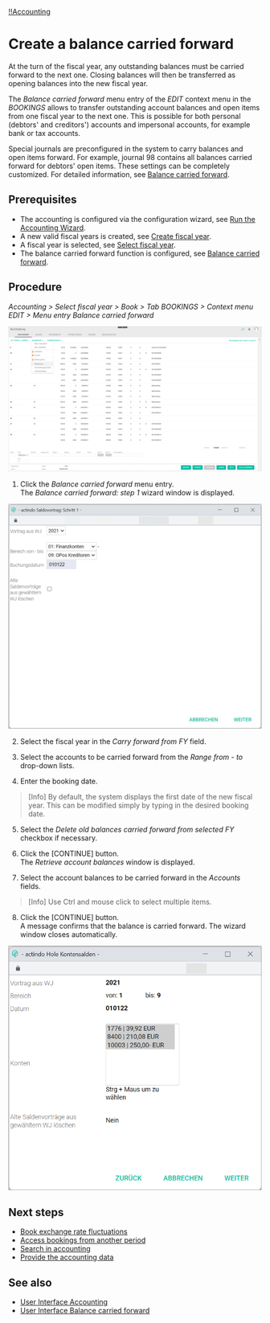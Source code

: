 [!!Accounting](Actindo/Accounting)

# Create a balance carried forward

At the turn of the fiscal year, any outstanding balances must be carried forward to the next one. Closing balances will then be transferred as opening balances into the new fiscal year.

The *Balance carried forward* menu entry of the *EDIT* context menu in the *BOOKINGS* allows to transfer outstanding account balances and open items from one fiscal year to the next one. This is possible for both personal (debtors' and creditors') accounts and impersonal accounts, for example bank or tax accounts.

Special journals are preconfigured in the system to carry  balances and open items forward. For example, journal 98 contains all balances carried forward for debtors' open items. These settings can be completely customized. For detailed information, see [Balance carried forward](#to_be_completed).

## Prerequisites

- The accounting is configured via the configuration wizard, see [Run the Accounting Wizard](01_RunAccountingWizard.md).
- A new valid fiscal years is created, see [Create fiscal year](04_ManageFiscalYear.md#create-a-fiscal-year).
- A fiscal year is selected, see [Select fiscal year](01_SelectFiscalYear.md).
- The balance carried forward function is configured, see [Balance carried forward](#to_be_completed).

## Procedure

*Accounting > Select fiscal year > Book > Tab BOOKINGS > Context menu EDIT > Menu entry Balance carried forward*

![Balance carried forward](/Assets/Screenshots/Accounting/Book/Bookings/Bookings_BalanceCarriedForward.png "[Balance carried forward]")

1. Click the *Balance carried forward* menu entry.  
The *Balance carried forward: step 1* wizard window is displayed.

  ![Balance carried forward wizard](/Assets/Screenshots/Accounting/Book/Bookings/Bookings_BalanceCarriedForward_Wizard.png "[Balance carried forward wizard]")

2. Select the fiscal year in the *Carry forward from FY* field.

3. Select the accounts to be carried forward from the *Range from - to* drop-down lists.

4. Enter the booking date.

  > [Info] By default, the system displays the first date of the new fiscal year. This can be modified simply by typing in the desired booking date.

5. Select the *Delete old balances carried forward from selected FY* checkbox if necessary.

6. Click the [CONTINUE] button.  
The *Retrieve account balances* window is displayed.

7. Select the account balances to be carried forward in the *Accounts* fields.

  > [Info] Use Ctrl and mouse click to select multiple items.

8. Click the [CONTINUE] button.  
A message confirms that the balance is carried forward. The wizard window closes automatically.

  ![Retrieve account balances](/Assets/Screenshots/Accounting/Book/Bookings/Bookings_BalanceCarriedForward_Wizard2.png "[Retrieve account balances]")


## Next steps

  - [Book exchange rate fluctuations](12_BookExchangeRateFluctuations)
  - [Access bookings from another period](13_AccessBookingsAnotherPeriod)
  - [Search in accounting](14_SearchAccounting)
  - [Provide the accounting data](15_ProviceAccountingData)

## See also

  - [User Interface Accounting](/Accounting/UserInterface/00_UserInterface.md)
  - [User Interface Balance carried forward](#to_be_completed)

